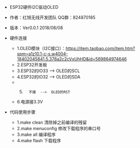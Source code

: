 
* ESP32硬件I2C驱动OLED
* 作者：红旭无线开发团队  QQ群：824870185
* 版本：Ver0.0.1  2018/08/08

* 硬件连接
    * 1.OLED模块（I2C接口）：https://item.taobao.com/item.htm?spm=a1z10.1-c-s.w4004-18402045841.5.378a2c2cVxUhHD&id=569864974646
    * 2.ESP32开发板
    * 3.ESP32的IO33  -->  OLED的SCL
    * 4.ESP32的IO32  -->  OLED的SDA
    * 5.       不接  -->  OLED的RST   
    * 6.电源接3.3V

* 代码使用步骤
    * 1.make clean 清除掉之前编译的残留
    * 2.make menuconfig 修改下载程序的串口号
    * 3.make all 编译程序
    * 4.make flash 下载程序
